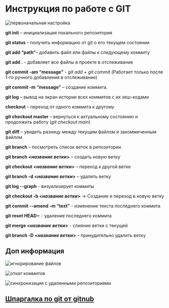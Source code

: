 # Инструкция по работе с GIT

![первоначальная настройка](%D0%BF%D0%B5%D1%80%D0%B2%D0%BE%D0%BD%D0%B0%D1%87%D0%B0%D0%BB%D1%8C%D0%BD%D0%B0%D1%8F%D0%BD%D0%B0%D1%81%D1%82%D1%80%D0%BE%D0%B9%D0%BA%D0%B0.png)

**git init** – инициализация локального репозитория

**git status** – получить информацию от git о его текущем состоянии 

**git add “path”**– добавить файл или файлы к следующему коммиту

**git add .** - добавляет все файлы в проекте в отслеживание

**git commit -am “message”** - *git add + git commit* (Работает только после 1-го ручного добавления в отслеживание)

**git commit -m “message”** – создание коммита.

**git log** – вывод на экран истории всех коммитов с их хеш-кодами

**checkout** – переход от одного коммита к другому 

**git checkout master** – вернуться к актуальному состоянию и продолжить работу (_git checkout main_)

**git diff** – увидеть разницу между текущим файлом и закоммиченным файлом

**git branch** – посмотреть список веток в репозитории

**git branch <_название ветки_>** – создать новую ветку

**git checkout <_название ветки_>** – переход к другой ветке

**git branch -d <_название ветки_>** – удалить ветку

**git log --graph** - визуализирует коммиты

**git checkout -b <_название ветки_>** -> Создание и переход в новую ветку

**git commit --amend -m “text”** - изменение текста последнего коммита

**git reset HEAD~** - удаление последнего коммита 

**git merge <_название ветки_>** - слияние ветки  с текущей

**git branch -D <_название ветки_>** – принудительно удалить ветку


## Доп информация

![игнорирование файлов](%D0%B8%D0%B3%D0%BD%D0%BE%D1%80%D0%B8%D1%80%D0%BE%D0%B2%D0%B0%D0%BD%D0%BD%D0%B8%D0%B5%D0%BD%D0%B5%D0%BA%D0%BE%D1%82%D0%BE%D1%80%D1%8B%D1%85%D1%84%D0%B0%D0%B9%D0%BB%D0%BE%D0%B2%20.jpg)

![откат коммитов](%D0%BE%D1%82%D0%BA%D0%B0%D1%82%D0%BA%D0%BE%D0%BC%D0%BC%D0%B8%D1%82%D0%BE%D0%B2.jpg)

![синхронизация с удаленными репозиториями](%D1%81%D0%B8%D0%BD%D1%85%D1%80%D0%BE%D0%BD%D0%B8%D0%B7%D0%B0%D1%86%D0%B8%D1%8F%D1%81%D1%83%D0%B4%D0%B0%D0%BB%D0%B5%D0%BD%D0%BD%D1%8B%D0%BC%D0%B8%D1%80%D0%B5%D0%BF%D0%BE%D0%B7%D0%B8%D1%82%D0%BE%D1%80%D0%B8%D1%8F%D0%BC%D0%B8.jpg)

## [Шпаргалка по git от gitnub](https://training.github.com/downloads/ru/github-git-cheat-sheet/)